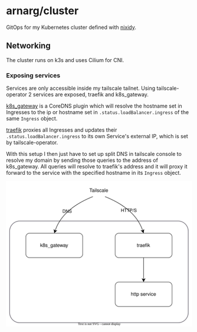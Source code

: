 # arnarg/cluster

GitOps for my Kubernetes cluster defined with [nixidy](https://github.com/arnarg/nixidy).

## Networking

The cluster runs on k3s and uses Cilium for CNI.

### Exposing services

Services are only accessible inside my tailscale tailnet. Using tailscale-operator 2 services are exposed, traefik and k8s_gateway.

[k8s_gateway](https://github.com/ori-edge/k8s_gateway) is a CoreDNS plugin which will resolve the hostname set in Ingresses to the ip or hostname set in `.status.loadBalancer.ingress` of the same `Ingress` object.

[traefik](https://traefik.io/traefik/) proxies all Ingresses and updates their `.status.loadBalancer.ingress` to its own Service's external IP, which is set by tailscale-operator.

With this setup I then just have to set up split DNS in tailscale console to resolve my domain by sending those queries to the address of k8s_gateway. All queries will resolve to traefik's address and it will proxy it forward to the service with the specified hostname in its `Ingress` object.

![Proxy setup diagram](./proxy_setup.drawio.svg)
